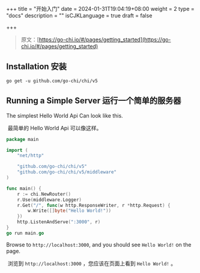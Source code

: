 +++
title = "开始入门"
date = 2024-01-31T19:04:19+08:00
weight = 2
type = "docs"
description = ""
isCJKLanguage = true
draft = false

+++

> 原文：[https://go-chi.io/#/pages/getting_started](https://go-chi.io/#/pages/getting_started)

## Installation 安装

```
go get -u github.com/go-chi/chi/v5
```

## Running a Simple Server 运行一个简单的服务器

The simplest Hello World Api Can look like this.

​	最简单的 Hello World Api 可以像这样。

```go
package main

import (
    "net/http"

    "github.com/go-chi/chi/v5"
    "github.com/go-chi/chi/v5/middleware"
)

func main() {
    r := chi.NewRouter()
    r.Use(middleware.Logger)
    r.Get("/", func(w http.ResponseWriter, r *http.Request) {
        w.Write([]byte("Hello World!"))
    })
    http.ListenAndServe(":3000", r)
}
go run main.go
```

Browse to `http://localhost:3000`, and you should see `Hello World!` on the page.

​	浏览到 `http://localhost:3000` ，您应该在页面上看到 `Hello World!` 。

